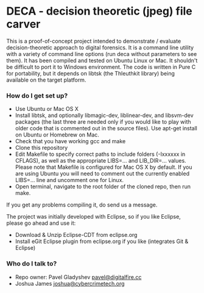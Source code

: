 # DECA - decision theoretic (jpeg) file carver  #

This is a proof-of-concept project intended to demonstrate / evaluate decision-theoretic approach to digital forensics. 
It is a command line utility with a variety of command line options (run deca without parameters to see them).
It has been compiled and tested on Ubuntu Linux or Mac. It shouldn't be difficult to port it to Windows environment.
The code is written in Pure C for portability, but it depends on libtsk (the Thleuthkit library) being available on the target platform.

### How do I get set up? ###

* Use Ubuntu or Mac OS X
* Install libtsk, and optionally libmagic-dev, liblinear-dev, and libsvm-dev packages (the last three are needed only if you would like to play with older code that is commented out in the source files). Use apt-get install on Ubuntu or Homebrew on Mac.
* Check that you have working gcc and make 
* Clone this repository
* Edit Makefile to specify correct paths to include folders (-Ixxxxxx in CFLAGS), as well as the appropriate LIBS=... and LIB_DIR=... values. Please note that Makefile is configured for Mac OS X by default. If you are using Ubuntu you will need to comment out the currently enabled  LIBS=... line  and uncomment one for Linux.
* Open terminal, navigate to the root folder of the cloned repo, then run make.  

If you get any problems compiling it, do send us a message.

The project was initially developed with Eclipse, so if you like Eclipse, please go ahead and use it:

* Download & Unzip Eclipse-CDT from eclipse.org
* Install eGit Eclipse plugin from eclipse.org if you like (integrates Git & Eclipse)

### Who do I talk to? ###

* Repo owner: Pavel Gladyshev <pavel@digitalfire.cc>
* Joshua James <joshua@cybercrimetech.org>